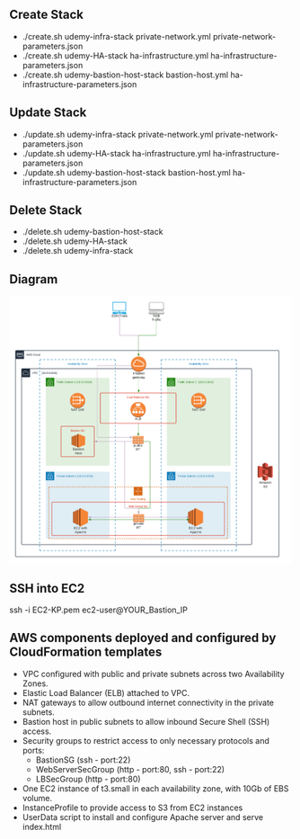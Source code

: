 ## Create Stack
* ./create.sh udemy-infra-stack private-network.yml private-network-parameters.json
* ./create.sh udemy-HA-stack ha-infrastructure.yml ha-infrastructure-parameters.json
* ./create.sh udemy-bastion-host-stack bastion-host.yml ha-infrastructure-parameters.json

## Update Stack
* ./update.sh udemy-infra-stack private-network.yml private-network-parameters.json
* ./update.sh udemy-HA-stack ha-infrastructure.yml ha-infrastructure-parameters.json
* ./update.sh udemy-bastion-host-stack bastion-host.yml ha-infrastructure-parameters.json

## Delete Stack
* ./delete.sh udemy-bastion-host-stack
* ./delete.sh udemy-HA-stack
* ./delete.sh udemy-infra-stack

## Diagram
![Diagram](AWS-HA-Instrastructure-CF.png)

## SSH into EC2
ssh -i EC2-KP.pem ec2-user@YOUR_Bastion_IP

## AWS components deployed and configured by CloudFormation templates
* VPC configured with public and private subnets across two Availability Zones.
* Elastic Load Balancer (ELB) attached to VPC.
* NAT gateways to allow outbound internet connectivity in the private subnets.
* Bastion host in public subnets to allow inbound Secure Shell (SSH) access.
* Security groups to restrict access to only necessary protocols and ports:
    * BastionSG (ssh - port:22)
    * WebServerSecGroup (http - port:80, ssh - port:22)
    * LBSecGroup (http - port:80)
* One EC2 instance of t3.small in each availability zone, with 10Gb of EBS volume.
* InstanceProfile to provide access to S3 from EC2 instances
* UserData script to install and configure Apache server and serve index.html

